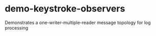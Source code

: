 # demo-keystroke-observers
Demonstrates a one-writer-multiple-reader message topology for log processing
